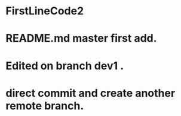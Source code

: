 # FirstLineCode2
# README.md master first add.
# Edited on branch dev1 .
# direct commit and create another remote branch.